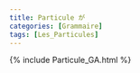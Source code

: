 ```yaml
---
title: Particule が
categories: [Grammaire]
tags: [Les_Particules]
---
```

{% include Particule_GA.html %}